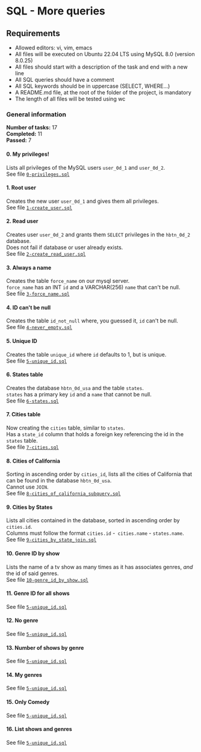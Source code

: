 # SQL - More queries

## Requirements
* Allowed editors: vi, vim, emacs
* All files will be executed on Ubuntu 22.04 LTS using MySQL 8.0 (version 8.0.25)
* All files should start with a description of the task and end with a new line
* All SQL queries should have a comment
* All SQL keywords should be in uppercase (SELECT, WHERE…)
* A README.md file, at the root of the folder of the project, is mandatory
* The length of all files will be tested using wc

### General information
__Number of tasks:__ 17<br/>
__Completed:__ 11<br/>
__Passed:__ 7<br/>

#### 0. My privileges!
Lists all privileges of the MySQL users `user_0d_1` and `user_0d_2`.<br/>
See file [`0-privileges.sql`](./0-privileges.sql)
#### 1. Root user
Creates the new user `user_0d_1` and gives them all privileges.<br/>
See file [`1-create_user.sql`](./1-create_user.sql)
#### 2. Read user
Creates user `user_0d_2` and grants them `SELECT` privileges in the `hbtn_0d_2` database.<br/>
Does not fail if database or user already exists.<br/>
See file [`2-create_read_user.sql`](./2-create_read_user.sql)
#### 3. Always a name
Creates the table `force_name` on our mysql server.<br/>
`force_name` has an INT `id` and a VARCHAR(256) `name` that can't be null.<br/>
See file [`3-force_name.sql`](./3-force_name.sql)
#### 4. ID can't be null
Creates the table `id_not_null` where, you guessed it, `id` can't be null.<br/>
See file [`4-never_empty.sql`](./4-never_empty.sql)
#### 5. Unique ID
Creates the table `unique_id` where `id` defaults to 1, but is unique.<br/>
See file [`5-unique_id.sql`](./5-unique_id.sql)
#### 6. States table
Creates the database `hbtn_0d_usa` and the table `states`.<br/>
`states` has a primary key `id` and a `name` that cannot be null.<br/>
See file [`6-states.sql`](./6-states.sql)
#### 7. Cities table
Now creating the `cities` table, similar to `states`.<br/>
Has a `state_id` column that holds a foreign key referencing the id in the `states` table.<br/>
See file [`7-cities.sql`](./7-cities.sql)
#### 8. Cities of California
Sorting in ascending order by `cities_id`, lists all the cities of California that can be found in the database `hbtn_0d_usa`.<br/>
Cannot use `JOIN`.<br/>
See file [`8-cities_of_california_subquery.sql`](./8-cities_of_california_subquery.sql)
#### 9. Cities by States
Lists all cities contained in the database, sorted in ascending order by `cities.id`.<br/>
Columns must follow the format `cities.id` -` cities.name` - `states.name`.<br/>
See file [`9-cities_by_state_join.sql`](./9-cities_by_state_join.sql)
#### 10. Genre ID by show
Lists the name of a tv show as many times as it has associates genres, _and_ the id of said genres.<br/>
See file [`10-genre_id_by_show.sql`](./10-genre_id_by_show.sql)
#### 11. Genre ID for all shows
See file [`5-unique_id.sql`](./5-unique_id.sql)
#### 12. No genre
See file [`5-unique_id.sql`](./5-unique_id.sql)
#### 13. Number of shows by genre
See file [`5-unique_id.sql`](./5-unique_id.sql)
#### 14. My genres
See file [`5-unique_id.sql`](./5-unique_id.sql)
#### 15. Only Comedy
See file [`5-unique_id.sql`](./5-unique_id.sql)
#### 16. List shows and genres
See file [`5-unique_id.sql`](./5-unique_id.sql)
